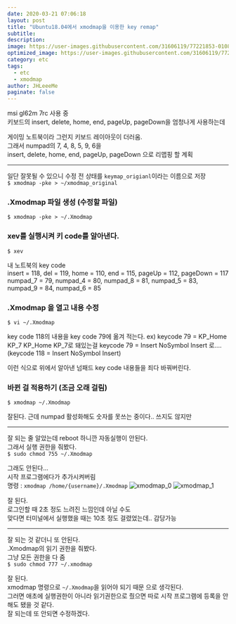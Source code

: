 ```yaml
---
date: 2020-03-21 07:06:18
layout: post
title: "Ubuntu18.04에서 xmodmap을 이용한 key remap"
subtitle:
description:
image: https://user-images.githubusercontent.com/31606119/77221853-0108b800-6b91-11ea-81cc-e69b06666577.jpg
optimized_image: https://user-images.githubusercontent.com/31606119/77221853-0108b800-6b91-11ea-81cc-e69b06666577.jpg
category: etc
tags:
  - etc
  - xmodmap
author: JHLeeeMe
paginate: false
---
```


msi gl62m 7rc 사용 중  
키보드의 insert, delete, home, end, pageUp, pageDown을 엄청나게 사용하는데 

게이밍 노트북이라 그런지 키보드 레이아웃이 더러움.  
그래서 numpad의 7, 4, 8, 5, 9, 6을  
insert, delete, home, end, pageUp, pageDown 으로 리맵핑 할 계획

---

일단 잘못될 수 있으니 수정 전 상태를 ```keymap_origianl```이라는 이름으로 저장  
```$ xmodmap -pke > ~/xmodmap_original```

### .Xmodmap 파일 생성 (수정할 파일)
```$ xmodmap -pke > ~/.Xmodmap```

### xev를 실행시켜 키 code를 알아낸다.
```$ xev```

내 노트북의 key code  
insert = 118, del = 119, home = 110, end = 115, pageUp = 112, pageDown = 117  
numpad_7 = 79,  numpad_4 = 80,  numpad_8 = 81,  numpad_5 = 83,  numpad_9 = 84, numpad_6 = 85  

### .Xmodmap 을 열고 내용 수정
```$ vi ~/.Xmodmap```

key code 118의 내용을 key code 79에 옮겨 적는다.
  ex) keycode  79 = KP_Home KP_7 KP_Home KP_7로 돼있는걸
      keycode  79 = Insert NoSymbol Insert 로.... (keycode 118 = Insert NoSymbol Insert)

이런 식으로 위에서 알아낸 넘패드 key code 내용들을 죄다 바꿔버린다.

### 바뀐 걸 적용하기 (조금 오래 걸림)
```$ xmodmap ~/.Xmodmap```

잘된다. 근데 numpad 활성화해도 숫자를 못쓰는 중이다.. 쓰지도 않지만

---

잘 되는 줄 알았는데 reboot 하니깐 자동실행이 안된다.  
그래서 실행 권한을 줘봤다.  
```$ sudo chmod 755 ~/.Xmodmap```

그래도 안된다...  
시작 프로그램에다가 추가시켜버림  
명령 : ```xmodmap /home/{username}/.Xmodmap```
![xmodmap_0](https://user-images.githubusercontent.com/31606119/77222195-6e6a1800-6b94-11ea-8e3c-64ee28393f66.png)
![xmodmap_1](https://user-images.githubusercontent.com/31606119/77222196-7033db80-6b94-11ea-9967-53eb7fd86bba.png)

잘 된다.  
로그인할 때 2초 정도 느려진 느낌인데 아닐 수도  
맞다면 터미널에서 실행했을 때는 10초 정도 걸렸었는데.. 감당가능  

---

잘 되는 것 같더니 또 안된다.  
.Xmodmap의 읽기 권한을 줘봤다.  
그냥 모든 권한을 다 줌  
```$ sudo chmod 777 ~/.xmodmap```
 
잘 된다.  
xmodmap 명령으로 ```~/.Xmodmap```을 읽어야 되기 때문 으로 생각된다.  
그러면 애초에 실행권한이 아니라 읽기권한으로 줬으면 따로 시작 프로그램에 등록을 안해도 됐을 것 같다.  
잘 되는데 또 안되면 수정하겠다.
